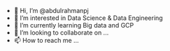 - 👋 Hi, I’m @abdulrahmanpj
- 👀 I’m interested in Data Science & Data Engineering
- 🌱 I’m currently learning Big data and GCP
- 💞️ I’m looking to collaborate on ...
- 📫 How to reach me ...

<!---
abdulrahmanpj/abdulrahmanpj is a ✨ special ✨ repository because its `README.md` (this file) appears on your GitHub profile.
You can click the Preview link to take a look at your changes.
--->
